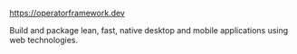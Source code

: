 https://operatorframework.dev

Build and package lean, fast, native desktop and mobile applications
using web technologies.
